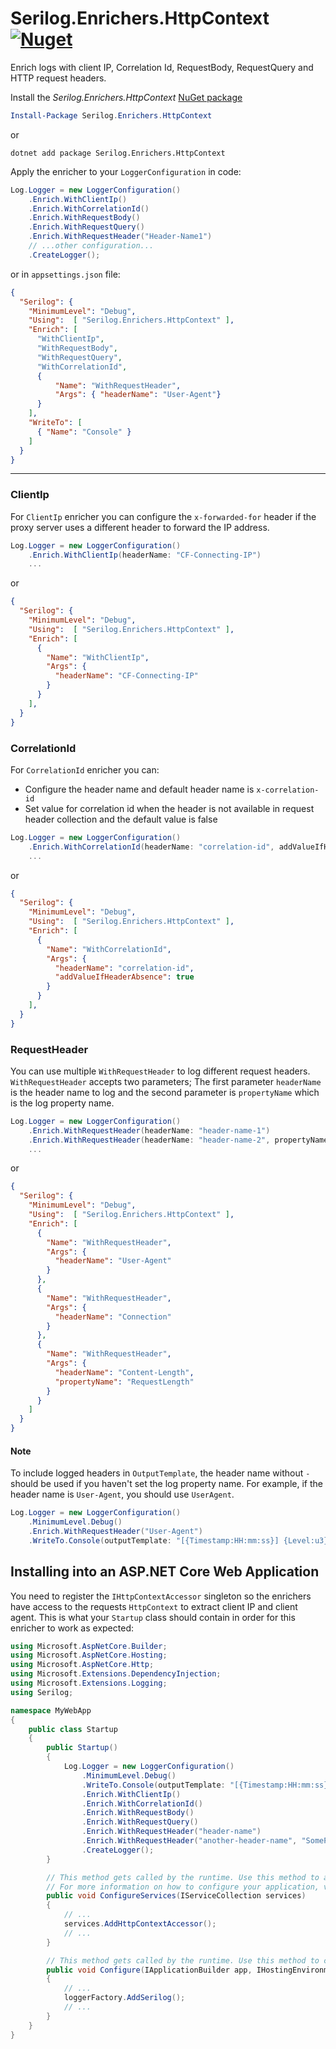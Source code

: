 # Serilog.Enrichers.HttpContext [![Nuget](https://img.shields.io/nuget/v/Serilog.Enrichers.HttpContext.svg)](https://nuget.org/packages/Serilog.Enrichers.HttpContext/)
Enrich logs with client IP, Correlation Id, RequestBody, RequestQuery and HTTP request headers.

Install the _Serilog.Enrichers.HttpContext_ [NuGet package](https://www.nuget.org/packages/Serilog.Enrichers.HttpContext/)

```powershell
Install-Package Serilog.Enrichers.HttpContext
```
or
```shell
dotnet add package Serilog.Enrichers.HttpContext
```

Apply the enricher to your `LoggerConfiguration` in code:

```csharp
Log.Logger = new LoggerConfiguration()
    .Enrich.WithClientIp()
    .Enrich.WithCorrelationId()
    .Enrich.WithRequestBody()
    .Enrich.WithRequestQuery()
    .Enrich.WithRequestHeader("Header-Name1")
    // ...other configuration...
    .CreateLogger();
```

or in `appsettings.json` file:
```json
{
  "Serilog": {
    "MinimumLevel": "Debug",
    "Using":  [ "Serilog.Enrichers.HttpContext" ],
    "Enrich": [
      "WithClientIp",
      "WithRequestBody",
      "WithRequestQuery",
      "WithCorrelationId",
      {
          "Name": "WithRequestHeader",
          "Args": { "headerName": "User-Agent"}
      }
    ],
    "WriteTo": [
      { "Name": "Console" }
    ]
  }
}
```

---

### ClientIp
For `ClientIp` enricher you can configure the `x-forwarded-for` header if the proxy server uses a different header to forward the IP address.
```csharp
Log.Logger = new LoggerConfiguration()
    .Enrich.WithClientIp(headerName: "CF-Connecting-IP")
    ...
```
or
```json
{
  "Serilog": {
    "MinimumLevel": "Debug",
    "Using":  [ "Serilog.Enrichers.HttpContext" ],
    "Enrich": [
      {
        "Name": "WithClientIp",
        "Args": {
          "headerName": "CF-Connecting-IP"
        }
      }
    ],
  }
}
```
### CorrelationId
For `CorrelationId` enricher you can:
- Configure the header name and default header name is `x-correlation-id`
- Set value for correlation id when the header is not available in request header collection and the default value is false
```csharp
Log.Logger = new LoggerConfiguration()
    .Enrich.WithCorrelationId(headerName: "correlation-id", addValueIfHeaderAbsence: true)
    ...
```
or
```json
{
  "Serilog": {
    "MinimumLevel": "Debug",
    "Using":  [ "Serilog.Enrichers.HttpContext" ],
    "Enrich": [
      {
        "Name": "WithCorrelationId",
        "Args": {
          "headerName": "correlation-id",
          "addValueIfHeaderAbsence": true
        }
      }
    ],
  }
}
```
### RequestHeader
You can use multiple `WithRequestHeader` to log different request headers. `WithRequestHeader` accepts two parameters; The first parameter `headerName` is the header name to log 
and the second parameter is `propertyName` which is the log property name.
```csharp
Log.Logger = new LoggerConfiguration()
    .Enrich.WithRequestHeader(headerName: "header-name-1")
    .Enrich.WithRequestHeader(headerName: "header-name-2", propertyName: "SomeHeaderName")
    ...
```
or
```json
{
  "Serilog": {
    "MinimumLevel": "Debug",
    "Using":  [ "Serilog.Enrichers.HttpContext" ],
    "Enrich": [
      {
        "Name": "WithRequestHeader",
        "Args": {
          "headerName": "User-Agent"
        }
      },
      {
        "Name": "WithRequestHeader",
        "Args": {
          "headerName": "Connection"
        }
      },
      {
        "Name": "WithRequestHeader",
        "Args": {
          "headerName": "Content-Length",
          "propertyName": "RequestLength"
        }
      }
    ]
  }
}
```

#### Note
To include logged headers in `OutputTemplate`, the header name without `-` should be used if you haven't set the log property name. For example, if the header name is `User-Agent`, you should use `UserAgent`.
```csharp
Log.Logger = new LoggerConfiguration()
    .MinimumLevel.Debug()
    .Enrich.WithRequestHeader("User-Agent")
    .WriteTo.Console(outputTemplate: "[{Timestamp:HH:mm:ss}] {Level:u3} {UserAgent} {Message:lj}{NewLine}{Exception}")
```

## Installing into an ASP.NET Core Web Application
You need to register the `IHttpContextAccessor` singleton so the enrichers have access to the requests `HttpContext` to extract client IP and client agent.
This is what your `Startup` class should contain in order for this enricher to work as expected:

```cs
using Microsoft.AspNetCore.Builder;
using Microsoft.AspNetCore.Hosting;
using Microsoft.AspNetCore.Http;
using Microsoft.Extensions.DependencyInjection;
using Microsoft.Extensions.Logging;
using Serilog;

namespace MyWebApp
{
    public class Startup
    {
        public Startup()
        {
            Log.Logger = new LoggerConfiguration()
                .MinimumLevel.Debug()
                .WriteTo.Console(outputTemplate: "[{Timestamp:HH:mm:ss}] {Level:u3} CLient IP: {ClientIp} Correlation Id: {CorrelationId} header-name: {headername} {Message:lj}{NewLine}{Exception}")
                .Enrich.WithClientIp()
                .Enrich.WithCorrelationId()
                .Enrich.WithRequestBody()
                .Enrich.WithRequestQuery()
                .Enrich.WithRequestHeader("header-name")
                .Enrich.WithRequestHeader("another-header-name", "SomePropertyName")
                .CreateLogger();
        }

        // This method gets called by the runtime. Use this method to add services to the container.
        // For more information on how to configure your application, visit https://go.microsoft.com/fwlink/?LinkID=398940
        public void ConfigureServices(IServiceCollection services)
        {
            // ...
            services.AddHttpContextAccessor();
            // ...
        }

        // This method gets called by the runtime. Use this method to configure the HTTP request pipeline.
        public void Configure(IApplicationBuilder app, IHostingEnvironment env, ILoggerFactory loggerFactory)
        {
            // ...
            loggerFactory.AddSerilog();
            // ...
        }
    }
}
```
